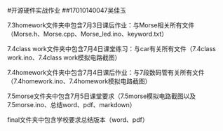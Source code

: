 #开源硬件实战作业
##17010140047吴佳玉

7.3homework文件夹中包含7月3日课后作业：与Morse相关所有文件（Morse.h、Morse.cpp、Morse_led.ino、keyword.txt）


7.4class work文件夹中包含7月4日课堂练习：与car有关所有文件（7.4class work.ino、7.4class work模拟电路截图）


7.4homework文件夹中包含7月4日课后作业：与7段数码管有关所有文件（7.4homework.ino、7.4homework模拟电路截图）


7.5morse文件夹中包含7月5日课堂要求（7.5morse模拟电路截图以及7.5morse.ino、总结word、pdf、markdown）
 

final文件夹中包含学校要求总结版本（word、pdf）
